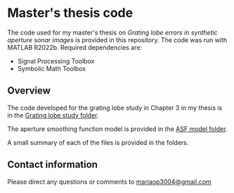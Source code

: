 # Master's thesis code #

The code used for my master's thesis on *Grating lobe errors in synthetic aperture sonar images* is provided in this repository. The code was run with MATLAB R2022b. Required dependencies are:

- Signal Processing Toolbox
- Symbolic Math Toolbox

## Overview

The code developed for the grating lobe study in Chapter 3 in my thesis is in the [Grating lobe study folder](Grating-lobe-study).

The aperture smoothing function model is provided in the [ASF model folder](ASF-model). 

A small summary of each of the files is provided in the folders. 

## Contact information

Please direct any questions or comments to mariaop3004@gmail.com